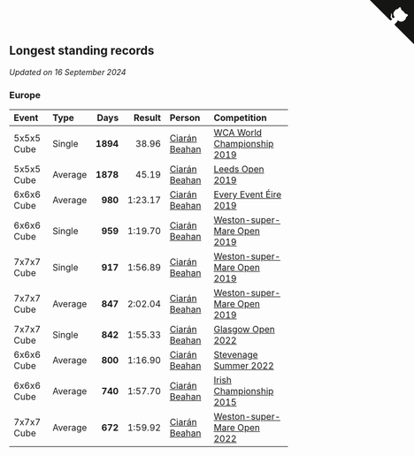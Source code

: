 ## Longest standing records

*Updated on 16 September 2024*


### Europe

| Event | Type | Days | Result | Person | Competition |
| :--- | :--- | ---: | ---: | :--- | :--- |
| 5x5x5 Cube | Single | **1894** | 38.96 | [Ciarán Beahan](https://www.worldcubeassociation.org/persons/2012BEAH01) | [WCA World Championship 2019](https://www.worldcubeassociation.org/competitions/WC2019/results/by_person#2012BEAH01) |
| 5x5x5 Cube | Average | **1878** | 45.19 | [Ciarán Beahan](https://www.worldcubeassociation.org/persons/2012BEAH01) | [Leeds Open 2019](https://www.worldcubeassociation.org/competitions/LeedsOpen2019/results/by_person#2012BEAH01) |
| 6x6x6 Cube | Average | **980** | 1:23.17 | [Ciarán Beahan](https://www.worldcubeassociation.org/persons/2012BEAH01) | [Every Event Éire 2019](https://www.worldcubeassociation.org/competitions/EveryEventEire2019/results/by_person#2012BEAH01) |
| 6x6x6 Cube | Single | **959** | 1:19.70 | [Ciarán Beahan](https://www.worldcubeassociation.org/persons/2012BEAH01) | [Weston-super-Mare Open 2019](https://www.worldcubeassociation.org/competitions/WestonsuperMareOpen2019/results/by_person#2012BEAH01) |
| 7x7x7 Cube | Single | **917** | 1:56.89 | [Ciarán Beahan](https://www.worldcubeassociation.org/persons/2012BEAH01) | [Weston-super-Mare Open 2019](https://www.worldcubeassociation.org/competitions/WestonsuperMareOpen2019/results/by_person#2012BEAH01) |
| 7x7x7 Cube | Average | **847** | 2:02.04 | [Ciarán Beahan](https://www.worldcubeassociation.org/persons/2012BEAH01) | [Weston-super-Mare Open 2019](https://www.worldcubeassociation.org/competitions/WestonsuperMareOpen2019/results/by_person#2012BEAH01) |
| 7x7x7 Cube | Single | **842** | 1:55.33 | [Ciarán Beahan](https://www.worldcubeassociation.org/persons/2012BEAH01) | [Glasgow Open 2022](https://www.worldcubeassociation.org/competitions/GlasgowOpen2022/results/by_person#2012BEAH01) |
| 6x6x6 Cube | Average | **800** | 1:16.90 | [Ciarán Beahan](https://www.worldcubeassociation.org/persons/2012BEAH01) | [Stevenage Summer 2022](https://www.worldcubeassociation.org/competitions/StevenageSummer2022/results/by_person#2012BEAH01) |
| 6x6x6 Cube | Average | **740** | 1:57.70 | [Ciarán Beahan](https://www.worldcubeassociation.org/persons/2012BEAH01) | [Irish Championship 2015](https://www.worldcubeassociation.org/competitions/IrishChampionship2015/results/by_person#2012BEAH01) |
| 7x7x7 Cube | Average | **672** | 1:59.92 | [Ciarán Beahan](https://www.worldcubeassociation.org/persons/2012BEAH01) | [Weston-super-Mare Open 2022](https://www.worldcubeassociation.org/competitions/WestonsuperMareOpen2022/results/by_person#2012BEAH01) |


<a href="https://github.com/simonkellly/wca_statistics_ireland" class="github-corner" aria-label="View source on Github"><svg width="80" height="80" viewBox="0 0 250 250" style="fill:#151513; color:#fff; position: absolute; top: 0; border: 0; right: 0;" aria-hidden="true"><path d="M0,0 L115,115 L130,115 L142,142 L250,250 L250,0 Z"></path><path d="M128.3,109.0 C113.8,99.7 119.0,89.6 119.0,89.6 C122.0,82.7 120.5,78.6 120.5,78.6 C119.2,72.0 123.4,76.3 123.4,76.3 C127.3,80.9 125.5,87.3 125.5,87.3 C122.9,97.6 130.6,101.9 134.4,103.2" fill="currentColor" style="transform-origin: 130px 106px;" class="octo-arm"></path><path d="M115.0,115.0 C114.9,115.1 118.7,116.5 119.8,115.4 L133.7,101.6 C136.9,99.2 139.9,98.4 142.2,98.6 C133.8,88.0 127.5,74.4 143.8,58.0 C148.5,53.4 154.0,51.2 159.7,51.0 C160.3,49.4 163.2,43.6 171.4,40.1 C171.4,40.1 176.1,42.5 178.8,56.2 C183.1,58.6 187.2,61.8 190.9,65.4 C194.5,69.0 197.7,73.2 200.1,77.6 C213.8,80.2 216.3,84.9 216.3,84.9 C212.7,93.1 206.9,96.0 205.4,96.6 C205.1,102.4 203.0,107.8 198.3,112.5 C181.9,128.9 168.3,122.5 157.7,114.1 C157.9,116.9 156.7,120.9 152.7,124.9 L141.0,136.5 C139.8,137.7 141.6,141.9 141.8,141.8 Z" fill="currentColor" class="octo-body"></path></svg></a><style>.github-corner:hover .octo-arm{animation:octocat-wave 560ms ease-in-out}@keyframes octocat-wave{0%,100%{transform:rotate(0)}20%,60%{transform:rotate(-25deg)}40%,80%{transform:rotate(10deg)}}@media (max-width:500px){.github-corner:hover .octo-arm{animation:none}.github-corner .octo-arm{animation:octocat-wave 560ms ease-in-out}}</style>
